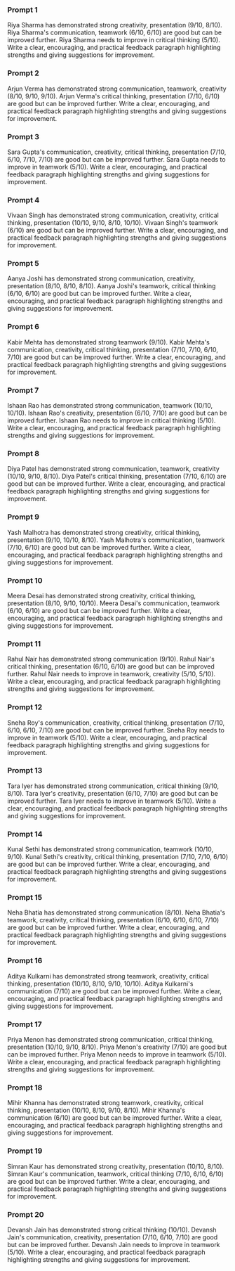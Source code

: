 ### Prompt 1
Riya Sharma has demonstrated strong creativity, presentation (9/10, 8/10). Riya Sharma's communication, teamwork (6/10, 6/10) are good but can be improved further. Riya Sharma needs to improve in critical thinking (5/10). Write a clear, encouraging, and practical feedback paragraph highlighting strengths and giving suggestions for improvement.

### Prompt 2
Arjun Verma has demonstrated strong communication, teamwork, creativity (8/10, 9/10, 9/10). Arjun Verma's critical thinking, presentation (7/10, 6/10) are good but can be improved further. Write a clear, encouraging, and practical feedback paragraph highlighting strengths and giving suggestions for improvement.

### Prompt 3
Sara Gupta's communication, creativity, critical thinking, presentation (7/10, 6/10, 7/10, 7/10) are good but can be improved further. Sara Gupta needs to improve in teamwork (5/10). Write a clear, encouraging, and practical feedback paragraph highlighting strengths and giving suggestions for improvement.

### Prompt 4
Vivaan Singh has demonstrated strong communication, creativity, critical thinking, presentation (10/10, 9/10, 8/10, 10/10). Vivaan Singh's teamwork (6/10) are good but can be improved further. Write a clear, encouraging, and practical feedback paragraph highlighting strengths and giving suggestions for improvement.

### Prompt 5
Aanya Joshi has demonstrated strong communication, creativity, presentation (8/10, 8/10, 8/10). Aanya Joshi's teamwork, critical thinking (6/10, 6/10) are good but can be improved further. Write a clear, encouraging, and practical feedback paragraph highlighting strengths and giving suggestions for improvement.

### Prompt 6
Kabir Mehta has demonstrated strong teamwork (9/10). Kabir Mehta's communication, creativity, critical thinking, presentation (7/10, 7/10, 6/10, 7/10) are good but can be improved further. Write a clear, encouraging, and practical feedback paragraph highlighting strengths and giving suggestions for improvement.

### Prompt 7
Ishaan Rao has demonstrated strong communication, teamwork (10/10, 10/10). Ishaan Rao's creativity, presentation (6/10, 7/10) are good but can be improved further. Ishaan Rao needs to improve in critical thinking (5/10). Write a clear, encouraging, and practical feedback paragraph highlighting strengths and giving suggestions for improvement.

### Prompt 8
Diya Patel has demonstrated strong communication, teamwork, creativity (10/10, 9/10, 8/10). Diya Patel's critical thinking, presentation (7/10, 6/10) are good but can be improved further. Write a clear, encouraging, and practical feedback paragraph highlighting strengths and giving suggestions for improvement.

### Prompt 9
Yash Malhotra has demonstrated strong creativity, critical thinking, presentation (9/10, 10/10, 8/10). Yash Malhotra's communication, teamwork (7/10, 6/10) are good but can be improved further. Write a clear, encouraging, and practical feedback paragraph highlighting strengths and giving suggestions for improvement.

### Prompt 10
Meera Desai has demonstrated strong creativity, critical thinking, presentation (8/10, 9/10, 10/10). Meera Desai's communication, teamwork (6/10, 6/10) are good but can be improved further. Write a clear, encouraging, and practical feedback paragraph highlighting strengths and giving suggestions for improvement.

### Prompt 11
Rahul Nair has demonstrated strong communication (9/10). Rahul Nair's critical thinking, presentation (6/10, 6/10) are good but can be improved further. Rahul Nair needs to improve in teamwork, creativity (5/10, 5/10). Write a clear, encouraging, and practical feedback paragraph highlighting strengths and giving suggestions for improvement.

### Prompt 12
Sneha Roy's communication, creativity, critical thinking, presentation (7/10, 6/10, 6/10, 7/10) are good but can be improved further. Sneha Roy needs to improve in teamwork (5/10). Write a clear, encouraging, and practical feedback paragraph highlighting strengths and giving suggestions for improvement.

### Prompt 13
Tara Iyer has demonstrated strong communication, critical thinking (9/10, 8/10). Tara Iyer's creativity, presentation (6/10, 7/10) are good but can be improved further. Tara Iyer needs to improve in teamwork (5/10). Write a clear, encouraging, and practical feedback paragraph highlighting strengths and giving suggestions for improvement.

### Prompt 14
Kunal Sethi has demonstrated strong communication, teamwork (10/10, 9/10). Kunal Sethi's creativity, critical thinking, presentation (7/10, 7/10, 6/10) are good but can be improved further. Write a clear, encouraging, and practical feedback paragraph highlighting strengths and giving suggestions for improvement.

### Prompt 15
Neha Bhatia has demonstrated strong communication (8/10). Neha Bhatia's teamwork, creativity, critical thinking, presentation (6/10, 6/10, 6/10, 7/10) are good but can be improved further. Write a clear, encouraging, and practical feedback paragraph highlighting strengths and giving suggestions for improvement.

### Prompt 16
Aditya Kulkarni has demonstrated strong teamwork, creativity, critical thinking, presentation (10/10, 8/10, 9/10, 10/10). Aditya Kulkarni's communication (7/10) are good but can be improved further. Write a clear, encouraging, and practical feedback paragraph highlighting strengths and giving suggestions for improvement.

### Prompt 17
Priya Menon has demonstrated strong communication, critical thinking, presentation (10/10, 9/10, 8/10). Priya Menon's creativity (7/10) are good but can be improved further. Priya Menon needs to improve in teamwork (5/10). Write a clear, encouraging, and practical feedback paragraph highlighting strengths and giving suggestions for improvement.

### Prompt 18
Mihir Khanna has demonstrated strong teamwork, creativity, critical thinking, presentation (10/10, 8/10, 9/10, 8/10). Mihir Khanna's communication (6/10) are good but can be improved further. Write a clear, encouraging, and practical feedback paragraph highlighting strengths and giving suggestions for improvement.

### Prompt 19
Simran Kaur has demonstrated strong creativity, presentation (10/10, 8/10). Simran Kaur's communication, teamwork, critical thinking (7/10, 6/10, 6/10) are good but can be improved further. Write a clear, encouraging, and practical feedback paragraph highlighting strengths and giving suggestions for improvement.

### Prompt 20
Devansh Jain has demonstrated strong critical thinking (10/10). Devansh Jain's communication, creativity, presentation (7/10, 6/10, 7/10) are good but can be improved further. Devansh Jain needs to improve in teamwork (5/10). Write a clear, encouraging, and practical feedback paragraph highlighting strengths and giving suggestions for improvement.

